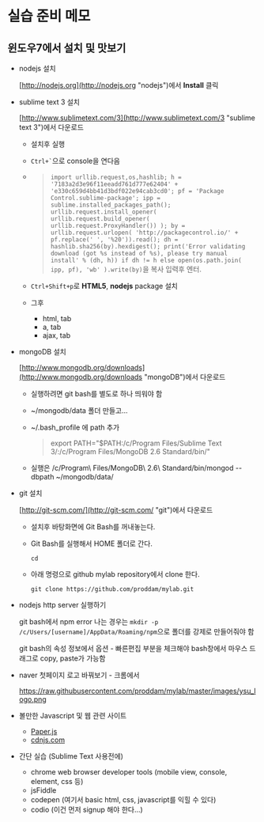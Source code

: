 실습 준비 메모
=============

윈도우7에서 설치 및 맛보기
------------------------

* nodejs 설치
	
	[http://nodejs.org](http://nodejs.org "nodejs")에서 **Install** 클릭


* sublime text 3 설치
	
	[http://www.sublimetext.com/3](http://www.sublimetext.com/3 "sublime text 3")에서 다운로드

	- 설치후 실행

	- `` Ctrl+` ``으로 console을 연다음

	- > `import urllib.request,os,hashlib; h = '7183a2d3e96f11eeadd761d777e62404' + 'e330c659d4bb41d3bdf022e94cab3cd0'; pf = 'Package Control.sublime-package'; ipp = sublime.installed_packages_path(); urllib.request.install_opener( urllib.request.build_opener( urllib.request.ProxyHandler()) ); by = urllib.request.urlopen( 'http://packagecontrol.io/' + pf.replace(' ', '%20')).read(); dh = hashlib.sha256(by).hexdigest(); print('Error validating download (got %s instead of %s), please try manual install' % (dh, h)) if dh != h else open(os.path.join( ipp, pf), 'wb' ).write(by)`을 복사 입력후 엔터.

	- `Ctrl+Shift+p`로 **HTML5**, **nodejs** package 설치

	- 그후

		+ html, tab
		+ a, tab
		+ ajax, tab 
  
* mongoDB 설치
	
	[http://www.mongodb.org/downloads](http://www.mongodb.org/downloads "mongoDB")에서 다운로드

	- 실행하려면 git bash를 별도로 하나 띄워야 함

	- ~/mongodb/data 폴더 만들고...

	- ~/.bash_profile 에 path 추가

		> export PATH="$PATH:/c/Program Files/Sublime Text 3/:/c/Program Files/MongoDB 2.6
 Standard/bin/"

	- 실행은 /c/Program\ Files/MongoDB\ 2.6\ Standard/bin/mongod --dbpath ~/mongodb/data/



* git 설치

	[http://git-scm.com/](http://git-scm.com/ "git")에서 다운로드

	- 설치후 바탕화면에 Git Bash를 꺼내놓는다.

	- Git Bash를 실행해서 HOME 폴더로 간다. 

		`cd`

	- 아래 명령으로 github mylab repository에서 clone 한다.

		`git clone https://github.com/proddam/mylab.git`




* nodejs http server 실행하기
	
	git bash에서 npm error 나는 경우는 `mkdir -p /c/Users/[username]/AppData/Roaming/npm`으로 폴더를 강제로 만들어줘야 함

	git bash의 속성 정보에서 옵션 - 빠른편집 부분을 체크해야 bash창에서 마우스 드래그로 copy, paste가 가능함



* naver 첫페이지 로고 바꿔보기 - 크롬에서

	https://raw.githubusercontent.com/proddam/mylab/master/images/ysu_logo.png
	


* 볼만한 Javascript 및 웹 관련 사이트

	- [Paper.js](http://paperjs.org)
	- [cdnjs.com](http://cdnjs.com)


* 간단 실습 (Sublime Text 사용전에)

	- chrome web browser developer tools (mobile view, console, element, css 등)
	- jsFiddle
	- codepen (여기서 basic html, css, javascript를 익힐 수 있다)
	- codio (이건 먼저 signup 해야 한다...)


